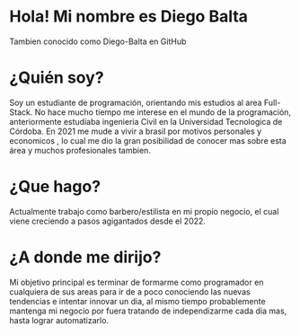 # Hola! Mi nombre es Diego Balta
Tambien conocido como Diego-Balta en GitHub

# ¿Quién soy?

Soy un estudiante de programación, orientando mis estudios al area Full-Stack.
No hace mucho tiempo me interese en el mundo de la programación, anteriormente estudiaba ingenieria Civil en la Universidad Tecnologica de Córdoba.
En 2021 me mude a vivir a brasil por motivos personales y economicos , lo cual me dio la gran posibilidad de conocer mas sobre esta área y muchos profesionales tambien. 

# ¿Que hago?

Actualmente trabajo como barbero/estilista en mi propio negocio, el cual viene creciendo a pasos agigantados desde el 2022.

# ¿A donde me dirijo?

Mi objetivo principal es terminar de formarme como programador en cualquiera de sus areas para ir de a poco conociendo las nuevas tendencias e intentar innovar un dia, al mismo tiempo probablemente mantenga mi negocio por fuera tratando de independizarme cada dia mas, hasta lograr automatizarlo.




